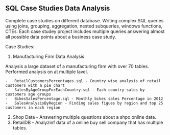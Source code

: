 ## SQL Case Studies Data Analysis 

Complete case studies on different database. Writing complex SQL queries using  joins, grouping, aggregation, nested subqueries, windows functions, CTEs. Each case studey project includes multiple queries answering almost all possible data points about a business case study.   


Case Studies:

1. Manufacturing Firm Data Analysis

Analysis a large dataset of a manufacturing firm with over 70 tables. Performed analysis on at multiple lavel. 

	-	RetailCustomersPercentages.sql - Country wise analysis of retail customers with a pie chart
	-	SalesByAgeGroupForEachCountry.sql - Each country sales by customers age groups
	-	BikesSalesPercentage.sql - Monthly bikes sales Percentage in 2012
	-	SalesAnalysisByRegion - Finding sales figues by region and top 25 customers in each region
	
2. Shop Data - Answering multiple questions about a shpo online data. 
3. RetailDB - Analyzinf data of a online buy sell company that has multiple tables.
	
	
